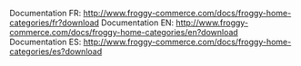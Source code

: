 Documentation FR: http://www.froggy-commerce.com/docs/froggy-home-categories/fr?download
Documentation EN: http://www.froggy-commerce.com/docs/froggy-home-categories/en?download
Documentation ES: http://www.froggy-commerce.com/docs/froggy-home-categories/es?download

